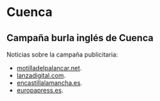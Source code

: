 # Cuenca

## Campaña burla inglés de Cuenca

Noticias sobre la campaña publicitaria:

- [motilladelpalancar.net](https://motilladelpalancar.net/noticias/una-academia-pide-disculpas-por-su-eslogan-por-que-hablar-ingles-de-cuenca-si-puedes-hablar-ingles-de-cambridge).
- [lanzadigital.com](https://www.lanzadigital.com/castilla-la-mancha/una-academia-pide-disculpas-eslogan-hablar-ingles-cuenca-puedes-hablar-ingles-cambridge/).
- [encastillalamancha.es](https://www.encastillalamancha.es/castilla-la-mancha-cat/cuenca/por-que-hablar-ingles-de-cuenca-si-puedes-hablar-ingles-de-cambridge-el-eslogan-que-ha-molestado-a-los-conquenses/).
- [europapress.es](https://www.europapress.es/castilla-lamancha/noticia-academia-pide-disculpas-eslogan-hablar-ingles-cuenca-si-puedes-hablar-ingles-cambridge-20180214172757.html).
